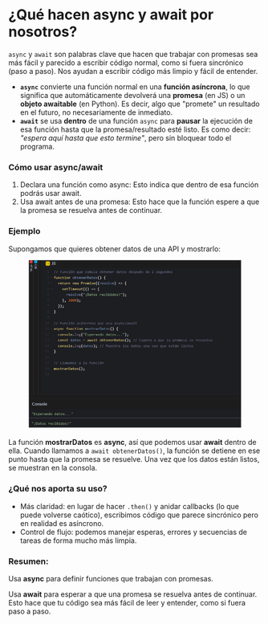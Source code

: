 # ¿Qué hacen async y await por nosotros?

`async` y `await` son palabras clave que hacen que trabajar con promesas sea más fácil y parecido a escribir código normal, como si fuera sincrónico (paso a paso). Nos ayudan a escribir código más limpio y fácil de entender.

* **`async`** convierte una función normal en una **función asíncrona**, lo que significa que automáticamente devolverá una **promesa** (en JS) o un **objeto awaitable** (en Python). Es decir, algo que "promete" un resultado en el futuro, no necesariamente de inmediato.
* **`await`** se usa **dentro** de una función `async` para **pausar** la ejecución de esa función hasta que la promesa/resultado esté listo. Es como decir: _"espera aquí hasta que esto termine"_, pero sin bloquear todo el programa.

### Cómo usar async/await

1. Declara una función como async: Esto indica que dentro de esa función podrás usar await.
2. Usa await antes de una promesa: Esto hace que la función espere a que la promesa se resuelva antes de continuar.

### Ejemplo

Supongamos que quieres obtener datos de una API y mostrarlo:

<figure><img src="../.gitbook/assets/image (38).png" alt=""><figcaption></figcaption></figure>

La función **mostrarDatos** es **async**, así que podemos usar **await** dentro de ella. Cuando llamamos a `await obtenerDatos()`, la función se detiene en ese punto hasta que la promesa se resuelve. Una vez que los datos están listos, se muestran en la consola.

### ¿Qué nos aporta su uso?

* Más claridad: en lugar de hacer `.then()` y anidar callbacks (lo que puede volverse caótico), escribimos código que parece sincrónico pero en realidad es asíncrono.
* Control de flujo: podemos manejar esperas, errores y secuencias de tareas de forma mucho más limpia.

### &#x20;Resumen:

Usa **async** para definir funciones que trabajan con promesas.

Usa **await** para esperar a que una promesa se resuelva antes de continuar. Esto hace que tu código sea más fácil de leer y entender, como si fuera paso a paso.
